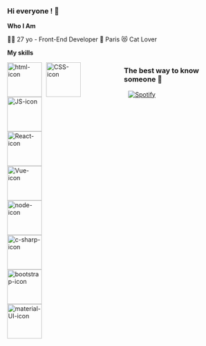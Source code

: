 ### Hi everyone ! :unicorn:

**Who I Am**

👩‍💻 27 yo - Front-End Developer
📍 Paris
😻 Cat Lover

**My skills**

<img src="https://goopics.net/i/85h4y3"
     alt="html-icon"
     style="float: left; margin-right: 10px; width: 80px;" />
<img src="https://goopics.net/i/1xb8lx"
     alt="CSS-icon"
     style="float: left; margin-right: 100px; width: 80px;" />
<img src="https://goopics.net/i/rgyfw4"
     alt="JS-icon"
     style="float: left; margin-right: 200px; width: 80px;" />
<img src="https://goopics.net/i/9ahfe7"
     alt="React-icon"
     style="float: left; margin-right: 300px; width: 80px;" />
<img src="https://goopics.net/i/akebfe"
     alt="Vue-icon"
     style="float: left; margin-right: 400px; width: 80px;" />
<img src="https://goopics.net/i/qcbcm3"
     alt="node-icon"
     style="float: left; margin-right: 500px; width: 80px;" />
<img src="https://goopics.net/i/5dp8hc"
     alt="c-sharp-icon"
     style="float: left; margin-right: 600px; width: 80px;" />
<img src="https://goopics.net/i/3f7xu9"
     alt="bootstrap-icon"
     style="float: left; margin-right: 700px; width: 80px;" />
<img src="https://goopics.net/i/hm25o4"
     alt="material-UI-icon"
     style="float: left; margin-right: 800px; width: 80px;" />

### The best way to know someone :musical_score:
[![Spotify](https://novatorem-1dib-ilianadagnicourt.vercel.app/api/spotify)](https://open.spotify.com/user/fd0ad6bd7aa54f6281dcf5b81c7f4649)